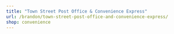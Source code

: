 ```yaml
---
title: "Town Street Post Office & Convenience Express"
url: /brandon/town-street-post-office-and-convenience-express/
shop: convenience
---
```

